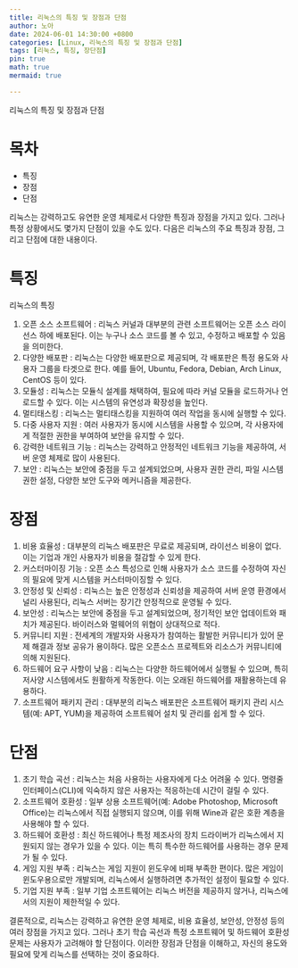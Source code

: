 ```yaml
---
title: 리눅스의 특징 및 장점과 단점
author: 노아
date: 2024-06-01 14:30:00 +0800
categories: [Linux, 리눅스의 특징 및 장점과 단점]
tags: [리눅스, 특징, 장단점]
pin: true
math: true
mermaid: true

---
```

리눅스의 특징 및 장점과 단점

# 목차

- 특징
- 장점
- 단점

리눅스는 강력하고도 유연한 운영 체제로서 다양한 특징과 장점을 가지고 있다. 그러나 특정 상황에서도 몇가지 단점이 있을 수도 있다. 다음은 리눅스의 주요 특징과 장점, 그리고 단점에 대한 내용이다.

# 특징

리눅스의 특징

1. 오픈 소스 소프트웨어 : 리눅스 커널과 대부분의 관련 소프트웨어는 오픈 소스 라이선스 하에 배포된다. 이는 누구나 소스 코드를 볼 수 있고, 수정하고 배포할 수 있음을 의미한다.
2. 다양한 배포판 : 리눅스는 다양한 배포판으로 제공되며, 각 배포판은 특정 용도와 사용자 그룹을 타겟으로 한다. 예를 들어, Ubuntu, Fedora, Debian, Arch Linux, CentOS 등이 있다.
3. 모듈성 : 리눅스는 모듈식 설계를 채택하여, 필요에 따라 커널 모듈을 로드하거나 언로드할 수 있다. 이는 시스템의 유연성과 확장성을 높인다.
4. 멀티태스킹 : 리눅스는 멀티태스킹을 지원하여 여러 작업을 동시에 실행할 수 있다.
5. 다중 사용자 지원 : 여러 사용자가 동시에 시스템을 사용할 수 있으며, 각 사용자에게 적절한 권한을 부여하여 보안을 유지할 수 있다.
6. 강력한 네트워크 기능 : 리눅스는 강력하고 안정적인 네트워크 기능을 제공하여, 서버 운영 체제로 많이 사용된다.
7. 보안 : 리눅스는 보안에 중점을 두고 설계되었으며, 사용자 권한 관리, 파일 시스템 권한 설정, 다양한 보안 도구와 메커니즘을 제공한다.


# 장점

1. 비용 효율성 : 대부분의 리눅스 배포판은 무료로 제공되며, 라이선스 비용이 없다. 이는 기업과 개인 사용자가 비용을 절감할 수 있게 한다.
2. 커스터마이징 기능 : 오픈 소스 특성으로 인해 사용자가 소스 코드를 수정하여 자신의 필요에 맞게 시스템을 커스터마이징할 수 있다.
3. 안정성 및 신뢰성 : 리눅스는 높은 안정성과 신뢰성을 제공하여 서버 운영 환경에서 널리 사용된다, 리눅스 서버는 장기간 안정적으로 운영될 수 있다.
4. 보안성 : 리눅스는 보안에 중점을 두고 설계되었으며, 정기적인 보안 업데이트와 패치가 제공된다. 바이러스와 멀웨어의 위협이 상대적으로 적다.
5. 커뮤니티 지원 : 전세계의 개발자와 사용자가 참여하는 활발한 커뮤니티가 있어 문제 해결과 정보 공유가 용이하다. 많은 오픈소스 프로젝트와 리소스가 커뮤니티에 의해 지원된다.
6. 하드웨어 요구 사항이 낮음 : 리눅스는 다양한 하드웨어에서 실행될 수 있으며, 특히 저사양 시스템에서도 원활하게 작동한다. 이는 오래된 하드웨어를 재활용하는데 유용하다.
7. 소프트웨어 패키지 관리 : 대부분의 리눅스 배포판은 소프트웨어 패키지 관리 시스템(예: APT, YUM)을 제공하여 소프트웨어 설치 및 관리를 쉽게 할 수 있다.


# 단점

1. 초기 학습 곡선 : 리눅스는 처음 사용하는 사용자에게 다소 어려울 수 있다. 명령줄 인터페이스(CLI)에 익숙하지 않은 사용자는 적응하는데 시간이 걸릴 수 있다.
2. 소프트웨어 호환성 : 일부 상용 소프트웨어(예: Adobe Photoshop, Microsoft Office)는 리눅스에서 직접 실행되지 않으며, 이를 위해 Wine과 같은 호환 계층을 사용해야 할 수 있다.
3. 하드웨어 호환성 : 최신 하드웨어나 특정 제조사의 장치 드라이버가 리눅스에서 지원되지 않는 경우가 있을 수 있다. 이는 특히 특수한 하드웨어를 사용하는 경우 문제가 될 수 있다.
4. 게임 지원 부족 : 리눅스는 게임 지원이 윈도우에 비패 부족한 편이다. 많은 게임이 윈도우용으로만 개발되며, 리눅스에서 실행하려면 추가적인 설정이 필요할 수 있다.
5. 기업 지원 부족 : 일부 기업 소프트웨어는 리눅스 버전을 제공하지 않거나, 리눅스에서의 지원이 제한적일 수 있다.

결론적으로, 리눅스는 강력하고 유연한 운영 체제로, 비용 효율성, 보안성, 안정성 등의 여러 장점을 가지고 있다. 그러나 초기 학습 곡선과 특정 소프트웨어 및 하드웨어 호환성 문제는 사용자가 고려해야 할 단점이다. 이러한 장점과 단점을 이해하고, 자신의 용도와 필요에 맞게 리눅스를 선택하는 것이 중요하다.



